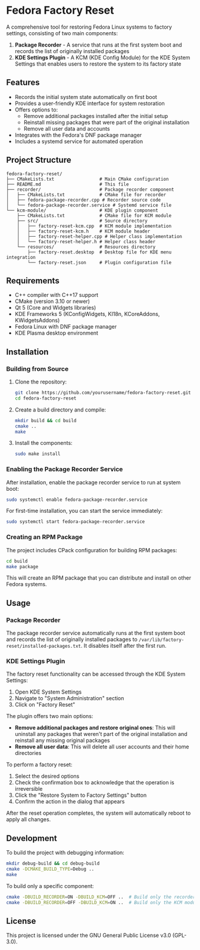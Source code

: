 # Fedora Factory Reset

A comprehensive tool for restoring Fedora Linux systems to factory settings, consisting of two main components:

1. **Package Recorder** - A service that runs at the first system boot and records the list of originally installed packages
2. **KDE Settings Plugin** - A KCM (KDE Config Module) for the KDE System Settings that enables users to restore the system to its factory state

## Features

- Records the initial system state automatically on first boot
- Provides a user-friendly KDE interface for system restoration
- Offers options to:
  - Remove additional packages installed after the initial setup
  - Reinstall missing packages that were part of the original installation
  - Remove all user data and accounts
- Integrates with the Fedora's DNF package manager
- Includes a systemd service for automated operation

## Project Structure

```
fedora-factory-reset/
├── CMakeLists.txt                 # Main CMake configuration
├── README.md                      # This file
├── recorder/                      # Package recorder component
│   ├── CMakeLists.txt             # CMake file for recorder
│   ├── fedora-package-recorder.cpp # Recorder source code
│   └── fedora-package-recorder.service # Systemd service file
└── kcm-module/                    # KDE plugin component
    ├── CMakeLists.txt             # CMake file for KCM module
    ├── src/                       # Source directory
    │   ├── factory-reset-kcm.cpp  # KCM module implementation
    │   ├── factory-reset-kcm.h    # KCM module header
    │   ├── factory-reset-helper.cpp # Helper class implementation
    │   └── factory-reset-helper.h # Helper class header
    └── resources/                 # Resources directory
        ├── factory-reset.desktop  # Desktop file for KDE menu integration
        └── factory-reset.json     # Plugin configuration file
```

## Requirements

- C++ compiler with C++17 support
- CMake (version 3.10 or newer)
- Qt 5 (Core and Widgets libraries)
- KDE Frameworks 5 (KConfigWidgets, KI18n, KCoreAddons, KWidgetsAddons)
- Fedora Linux with DNF package manager
- KDE Plasma desktop environment

## Installation

### Building from Source

1. Clone the repository:
   ```bash
   git clone https://github.com/yourusername/fedora-factory-reset.git
   cd fedora-factory-reset
   ```

2. Create a build directory and compile:
   ```bash
   mkdir build && cd build
   cmake ..
   make
   ```

3. Install the components:
   ```bash
   sudo make install
   ```

### Enabling the Package Recorder Service

After installation, enable the package recorder service to run at system boot:

```bash
sudo systemctl enable fedora-package-recorder.service
```

For first-time installation, you can start the service immediately:

```bash
sudo systemctl start fedora-package-recorder.service
```

### Creating an RPM Package

The project includes CPack configuration for building RPM packages:

```bash
cd build
make package
```

This will create an RPM package that you can distribute and install on other Fedora systems.

## Usage

### Package Recorder

The package recorder service automatically runs at the first system boot and records the list of originally installed packages to `/var/lib/factory-reset/installed-packages.txt`. It disables itself after the first run.

### KDE Settings Plugin

The factory reset functionality can be accessed through the KDE System Settings:

1. Open KDE System Settings
2. Navigate to "System Administration" section
3. Click on "Factory Reset"

The plugin offers two main options:
- **Remove additional packages and restore original ones**: This will uninstall any packages that weren't part of the original installation and reinstall any missing original packages
- **Remove all user data**: This will delete all user accounts and their home directories

To perform a factory reset:
1. Select the desired options
2. Check the confirmation box to acknowledge that the operation is irreversible
3. Click the "Restore System to Factory Settings" button
4. Confirm the action in the dialog that appears

After the reset operation completes, the system will automatically reboot to apply all changes.

## Development

To build the project with debugging information:

```bash
mkdir debug-build && cd debug-build
cmake -DCMAKE_BUILD_TYPE=Debug ..
make
```

To build only a specific component:

```bash
cmake -DBUILD_RECORDER=ON -DBUILD_KCM=OFF ..  # Build only the recorder
cmake -DBUILD_RECORDER=OFF -DBUILD_KCM=ON ..  # Build only the KCM module
```

## License

This project is licensed under the GNU General Public License v3.0 (GPL-3.0).